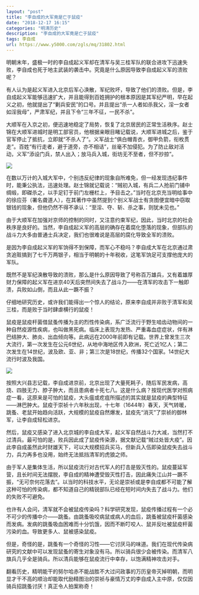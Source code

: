 ```yaml
---
layout: "post"
title: "李自成的大军竟是亡于鼠疫"
date: "2018-12-17 16:15"
categories: "明清历史"
description: "李自成的大军竟是亡于鼠疫"
tags: 李自成
url: https://www.y5000.com/zgls/mq/31802.html
---
```






明朝末年，盛极一时的李自成起义军却在清军与吴三桂军队的联合进攻下迅速失败，李自成也死于地主武装的袭击中。究竟是什么原因导致李自成起义军的溃败呢？

有人认为是起义军进入北京后军心涣散，军纪败坏，导致了他们的溃败。但是，李自成起义军能够迅速扩大，并且能得到百姓拥护的根本原因是其军纪严明，早在起义之初，他就提出了“剿兵安民”的口号。并且提出“杀一人者如杀我父，淫一女者如淫我母”，严肃军纪，并且下令“三年不征，一民不杀”。

大顺军在入京之初，便迅速地稳定了局势，恢复了北京居民的正常生活秩序。赵士锦在大顺军进城时是明工部官员，他根据亲眼目睹记载说，大顺军进城之后，鉴于官军停止了抵抗，立即就“不杀人了”。义军战士“俱白帽青衣，御甲负箭，衔枚贯走”。百姓“有行走者，避于道旁，亦不相诘”，丝毫不加侵犯。为了防止敌对活动，义军“添设门兵，禁人出入；放马兵入城，街坊无不至者，但不抄掠”。

![](https://img.y5000.com/uploads/allimg/180802/8-1PP2155143D2.jpg)

在数以万计的入城大军中，个别违反纪律的现象自所难免，但一经发现违纪事件时，能秉公执法，迅速处理。赵士锦就记载说：“贼初入城，有兵二人抢前门铺中绸缎，即磔杀之，以手足钉于前门左栅栏上，予目击之。”当时在北京充当明给事中的徐应芬（署名聋道人），在其著作中虽然提到个别义军战士有贪图便宜暗中窃取银钱的现象，但他仍然不得不承认：“至淫、夺、斩、杀之事，则犹未见也。”

由于大顺军在加强对京师的控制的同时，又注意约束军纪，因此，当时北京的社会秩序是良好的。当然，李自成起义军的高层的确存在着腐化堕落的现象，但部队的战斗力大多由普通士兵决定，我们也很难说是高层的腐化导致全军的溃败。

是因为李自成起义军的军饷得不到保障，而军心不稳吗？李自成大军在北京通过肃贪追赃搞到了七千万两银子，相当于明朝的十年税收，这笔军饷足可支撑他庞大的军队。

既然不是军纪涣散导致的溃败，那么是什么原因导致了号称百万雄兵，又有着雄厚财力保障的起义军在进京40天后突然间失去了战斗力——在清军的攻击下一触即溃，兵败如山倒，而且从此一蹶不振？

仔细地研究历史，或许我们能得出一个惊人的结论，原来李自成并非败于清军和吴三桂，而是败于当时肆虐横行的鼠疫！

鼠疫是鼠疫杆菌借鼠蚤传播为主的烈性传染病，系广泛流行于野生啮齿动物间的一种自然疫源性疾病，也叫做黑死病。临床上表现为发热、严重毒血症症状，伴有淋巴结肿大、肺炎、出血倾向等。此病远在2000年前即有记载。世界上曾发生三次大流行，第一次发生在公元6世纪，从地中海地区传入欧洲，死亡近1亿人；第二次发生在14世纪，波及欧、亚、非；第三次是18世纪，传播32个国家。14世纪大流行时波及我国。

![](https://img.y5000.com/uploads/allimg/180802/8-1PP2155244L1.jpg)

按照大兴县志记载，李自成进京前，北京出现了大量死耗子，随后军民发病，高烧、四肢无力、脖子肿大，而且患病者十死七八。这是什么病？按现代医学对照病症一看，这原来是可怕的鼠疫，大头瘟或疙疽所描述的其实就是鼠疫的典型特征——淋巴肿大。鼠疫于崇祯十六年秋出现，十七年（1644年）春天，天气转暖，跳蚤、老鼠开始趋向活跃，大规模的鼠疫自然爆发，鼠疫先“消灭”了崇祯的御林军，让李自成轻松进京。

然后，鼠疫又感染了进入北京城的李自成大军，起义军自然战斗力大减，当然打不过清兵。最可怕的是，败兵因此成了鼠疫传染源，据文献记载“贼过处皆大疫”。因此李自成虽然此时财雄天下，可以大规模招兵买马，但新兵入伍即染鼠疫失去战斗力，兵力再多也没用，始终无法抵挡清军的虎狼之师。

由于军人是集体生活，所以鼠疫流行对古代军人的打击是毁灭性的。鼠疫蔓延军营，且长时间无法摆脱，李自成的精神遭受毁灭性打击，因此痛失江山并一蹶不振，“无可奈何花落去”。以当时的科技水平，无论是崇祯或是李自成都不可能了解这种可怕的传染病，都不知道自己的精锐部队已经在短时间内失去了战斗力。他们的失败不可避免。

也许有人会问，清军就不会被鼠疫传染吗？科学研究发现，鼠疫传播过程有一个必不可少的传播中介——跳蚤。由跳蚤吸咬病鼠或病人的血后，跳蚤被鼠疫杆菌感染而发病。发病的跳蚤吸血困难而十分饥饿，因而不断叮咬人、鼠并反吐被鼠疫杆菌污染的血。导致更多人、鼠被感染鼠疫。

但是，奇怪的是，跳蚤有一个奇怪的习性——它讨厌马的味道。我们在现代传染病研究的文献中可以发现鼠蚤的寄生对象没有马。所以骑兵很少会被传染。而清军八旗兵几乎全是骑兵。所以清兵能够在鼠疫流行中幸存，以饱满精神攻击对手。

翻看历史，精明能干的努尔哈赤不能战胜不大过问政事的万历皇帝灭掉明朝，而明显才干不高的顺治却能取代励精图治的崇祯与豪情万丈的李自成入主中原，仅仅因骑兵招跳蚤讨厌！真正令人拍案称奇！
